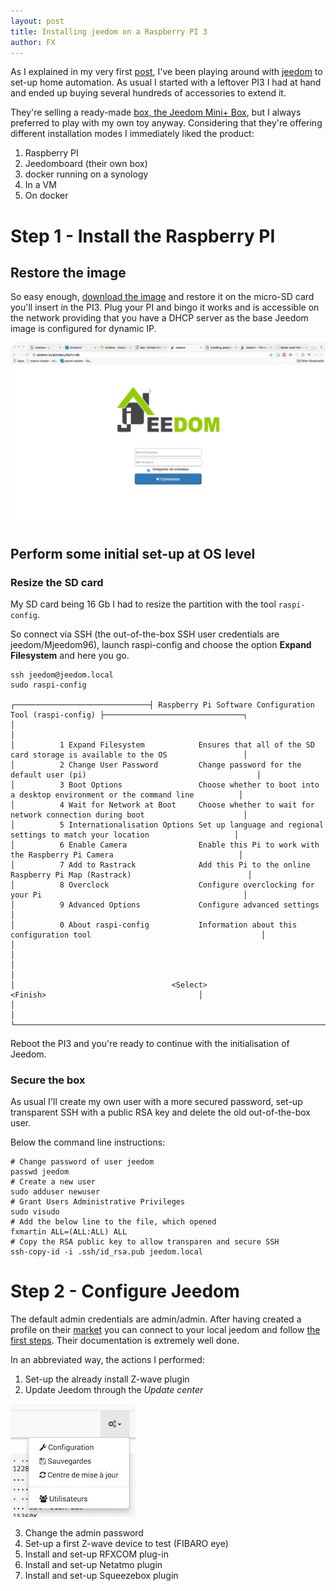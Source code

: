 ```yaml
---
layout: post
title: Installing jeedom on a Raspberry PI 3
author: FX
---
```

As I explained in my very first [post](/Why-this-blog/), I've been playing around with [jeedom](https://www.jeedom.com/site/en/) to set-up home automation. As usual I started with a leftover PI3 I had at hand and ended up buying several hundreds of accessories to extend it.

They're selling a ready-made [box, the Jeedom Mini+ Box](https://www.jeedom.com/site/en/box.html), but I always preferred to play with my own toy anyway. Considering that they're offering different installation modes I immediately liked the product:

1. Raspberry PI
2. Jeedomboard (their own box)
3. docker running on a synology
4. In a VM
5. On docker

# Step 1 - Install the Raspberry PI

## Restore the image

So easy enough, [download the image](https://app.box.com/s/ijyxkntjjip9x4oue2xqdi53r4sh8ent/1/6739324869) and restore it on the micro-SD card you'll insert in the PI3. Plug your PI and bingo it works and is accessible on the network providing that you have a DHCP server as the base Jeedom image is configured for dynamic IP.

![Welcome screen Jeedom](/images/2016-09-03-Installation-of-jeedom-on-rpi3.jpg)

## Perform some initial set-up at OS level

### Resize the SD card

My SD card being 16 Gb I had to resize the partition with the tool ```raspi-config```.

So connect via SSH (the out-of-the-box SSH user credentials are jeedom/Mjeedom96), launch raspi-config and choose the option **Expand Filesystem** and here you go.

```
ssh jeedom@jeedom.local
sudo raspi-config

┌──────────────────────────────┤ Raspberry Pi Software Configuration Tool (raspi-config) ├───────────────────────────────┐
│                                                                                                                        │
│          1 Expand Filesystem            Ensures that all of the SD card storage is available to the OS                 │
│          2 Change User Password         Change password for the default user (pi)                                      │
│          3 Boot Options                 Choose whether to boot into a desktop environment or the command line          │
│          4 Wait for Network at Boot     Choose whether to wait for network connection during boot                      │
│          5 Internationalisation Options Set up language and regional settings to match your location                   │
│          6 Enable Camera                Enable this Pi to work with the Raspberry Pi Camera                            │
│          7 Add to Rastrack              Add this Pi to the online Raspberry Pi Map (Rastrack)                          │
│          8 Overclock                    Configure overclocking for your Pi                                             │
│          9 Advanced Options             Configure advanced settings                                                    │
│          0 About raspi-config           Information about this configuration tool                                      │
│                                                                                                                        │
│                                                                                                                        │
│                                   <Select>                                   <Finish>                                  │
│                                                                                                                        │
└────────────────────────────────────────────────────────────────────────────────────────────────────────────────────────┘
```

Reboot the PI3 and you're ready to continue with the initialisation of Jeedom.

### Secure the box

As usual I'll create my own user with a more secured password, set-up transparent SSH with a public RSA key and delete the old out-of-the-box user.

Below the command line instructions:

```
# Change password of user jeedom
passwd jeedom
# Create a new user
sudo adduser newuser
# Grant Users Administrative Privileges
sudo visudo
# Add the below line to the file, which opened
fxmartin ALL=(ALL:ALL) ALL
# Copy the RSA public key to allow transparen and secure SSH
ssh-copy-id -i .ssh/id_rsa.pub jeedom.local
```

# Step 2 - Configure Jeedom

The default admin credentials are admin/admin. After having created a profile on their [market](https://market.jeedom.fr/) you can connect to your local jeedom and follow [the first steps](https://www.jeedom.com/doc/documentation/premiers-pas/fr_FR/doc-premiers-pas.html). Their documentation is extremely well done.

In an abbreviated way, the actions I performed:

1. Set-up the already install Z-wave plugin
2. Update Jeedom through the *Update center*

  ![Update menu](/images/2016-09-03-Installation-of-jeedom-on-rpi3-img01.jpg)

3. Change the admin password
4. Set-up a first Z-wave device to test (FIBARO eye)
5. Install and set-up RFXCOM plug-in
6. Install and set-up Netatmo plugin
7. Install and set-up Squeezebox plugin

